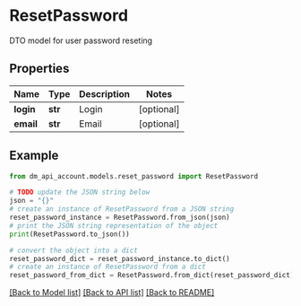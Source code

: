 # ResetPassword

DTO model for user password reseting

## Properties

Name | Type | Description | Notes
------------ | ------------- | ------------- | -------------
**login** | **str** | Login | [optional] 
**email** | **str** | Email | [optional] 

## Example

```python
from dm_api_account.models.reset_password import ResetPassword

# TODO update the JSON string below
json = "{}"
# create an instance of ResetPassword from a JSON string
reset_password_instance = ResetPassword.from_json(json)
# print the JSON string representation of the object
print(ResetPassword.to_json())

# convert the object into a dict
reset_password_dict = reset_password_instance.to_dict()
# create an instance of ResetPassword from a dict
reset_password_from_dict = ResetPassword.from_dict(reset_password_dict)
```
[[Back to Model list]](../README.md#documentation-for-models) [[Back to API list]](../README.md#documentation-for-api-endpoints) [[Back to README]](../README.md)


